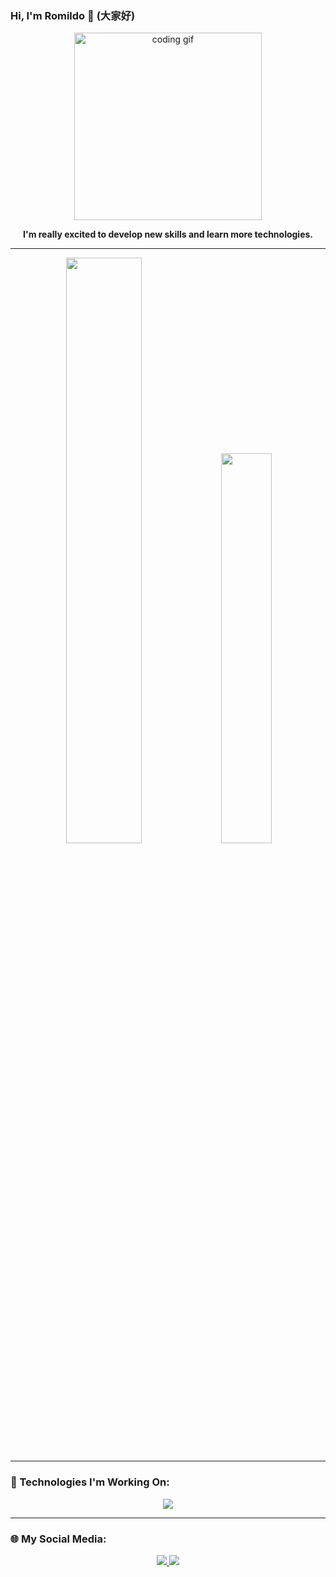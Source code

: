 ### Hi, I'm Romildo 🤗 (大家好)

<div align="center">
  <img src="https://media0.giphy.com/media/v1.Y2lkPTc5MGI3NjExNmtncWp0MXlubThycDJpYWxzeXM0azBuamRkYnNudnpmc3Rod3FmcSZlcD12MV9pbnRlcm5hbF9naWZfYnlfaWQmY3Q9Zw/C3brYLms1bhv2/giphy.webp" width="300px" alt="coding gif"/>
</div>

<p align="center">
  <strong>I'm really excited to develop new skills and learn more technologies.</strong>
</p>

---

<div align="center">
  <img src="https://github-readme-stats.vercel.app/api?username=boudenzin&show_icons=true&theme=dark" width="49%"/>
  <img src="https://github-readme-stats.vercel.app/api/top-langs/?username=boudenzin&layout=compact&theme=dark" width="40%"/>
</div>

---

### 🧰 Technologies I'm Working On:

<div align="center">
  <img src="https://skillicons.dev/icons?i=python,java,css,git,idea,vscode,html,react,nodejs,javascript,kotlin,androidstudio,mysql,firebase&perline=7" />
</div>

---

### 🌐 My Social Media:

<p align="center">
  <a href="https://www.linkedin.com/in/romildo-júnior-672594230">
    <img src="https://img.shields.io/badge/LinkedIn-0077B5?style=for-the-badge&logo=linkedin&logoColor=white"/>
  </a>
  <a href="https://www.instagram.com/romildo.bd/">
    <img src="https://img.shields.io/badge/Instagram-E4405F?style=for-the-badge&logo=instagram&logoColor=white"/>
  </a>
</p>

